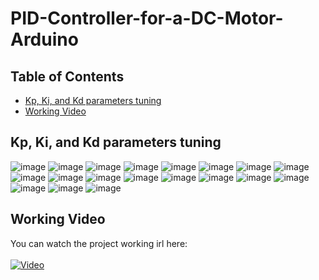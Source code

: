 # PID-Controller-for-a-DC-Motor-Arduino

## Table of Contents

- [Kp, Ki, and Kd parameters tuning](#Kp,-Ki,-and-Kd-parameters-tuning)
- [Working Video](#working-Video)


## Kp, Ki, and Kd parameters tuning
![image](https://github.com/Hesham-Hesham/PID-Controller-for-a-DC-Motor-Arduino/assets/91581641/d947a58d-5b13-4b74-a4f0-d2a748bbc7b9)
![image](https://github.com/Hesham-Hesham/PID-Controller-for-a-DC-Motor-Arduino/assets/91581641/f71c7723-4401-445c-b083-9db6cfa1930e)
![image](https://github.com/Hesham-Hesham/PID-Controller-for-a-DC-Motor-Arduino/assets/91581641/24979e1b-611d-4751-8908-fd400960c78e)
![image](https://github.com/Hesham-Hesham/PID-Controller-for-a-DC-Motor-Arduino/assets/91581641/f062e884-1cb2-4452-b1a8-875a4a4c275d)
![image](https://github.com/Hesham-Hesham/PID-Controller-for-a-DC-Motor-Arduino/assets/91581641/d192fa76-e69d-49f4-8486-1c419d82d1fe)
![image](https://github.com/Hesham-Hesham/PID-Controller-for-a-DC-Motor-Arduino/assets/91581641/1d795f3f-5744-4b87-8b65-89c5ba7e2e17)
![image](https://github.com/Hesham-Hesham/PID-Controller-for-a-DC-Motor-Arduino/assets/91581641/587cff80-767d-4af4-8030-9e9b2efa8e3c)
![image](https://github.com/Hesham-Hesham/PID-Controller-for-a-DC-Motor-Arduino/assets/91581641/968bf757-7847-4905-85d4-f56c591a70af)
![image](https://github.com/Hesham-Hesham/PID-Controller-for-a-DC-Motor-Arduino/assets/91581641/0575dec8-248b-4816-bc4c-1ecdc31bde7e)
![image](https://github.com/Hesham-Hesham/PID-Controller-for-a-DC-Motor-Arduino/assets/91581641/2e68b1e3-e800-4e27-a692-92a9922f6d76)
![image](https://github.com/Hesham-Hesham/PID-Controller-for-a-DC-Motor-Arduino/assets/91581641/a37d1b97-0f04-44a1-934e-64ebad62bb0d)
![image](https://github.com/Hesham-Hesham/PID-Controller-for-a-DC-Motor-Arduino/assets/91581641/2b5c8acb-9ad7-4015-b672-da209aa59e47)
![image](https://github.com/Hesham-Hesham/PID-Controller-for-a-DC-Motor-Arduino/assets/91581641/0405fa6b-bb08-4833-a54b-cf890d8a80df)
![image](https://github.com/Hesham-Hesham/PID-Controller-for-a-DC-Motor-Arduino/assets/91581641/ad1c5a9c-5960-4964-82e5-737fd0a7fe08)
![image](https://github.com/Hesham-Hesham/PID-Controller-for-a-DC-Motor-Arduino/assets/91581641/834d6013-7434-424e-8eb7-4b0a98783886)
![image](https://github.com/Hesham-Hesham/PID-Controller-for-a-DC-Motor-Arduino/assets/91581641/702b0ada-8cb3-4fc9-a379-429dc613459e)
![image](https://github.com/Hesham-Hesham/PID-Controller-for-a-DC-Motor-Arduino/assets/91581641/9d91dfac-417e-4313-8fbd-34f3d3aeb633)
![image](https://github.com/Hesham-Hesham/PID-Controller-for-a-DC-Motor-Arduino/assets/91581641/9f2ed951-acd6-428f-9d44-32181ce18fe7)
![image](https://github.com/Hesham-Hesham/PID-Controller-for-a-DC-Motor-Arduino/assets/91581641/6dc22459-9966-4a61-ac16-d2ccf38090f2)





## Working Video
You can watch the project working irl here:
<br></br>
[![Video](https://github.com/Hesham-Hesham/PID-Controller-for-a-DC-Motor-Arduino/assets/91581641/c0f0f959-b5a8-4039-8685-af127de624b9)](https://www.youtube.com/watch?v=Iu1TOB3uQ0c)
